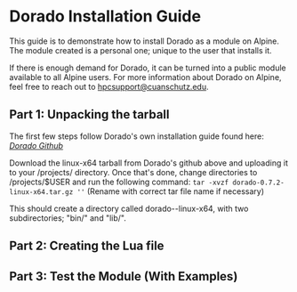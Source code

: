 # Dorado Installation Guide

This guide is to demonstrate how to install Dorado as a module on Alpine. The module created is a personal one; unique to the user that installs it.

If there is enough demand for Dorado, it can be turned into a public module available to all Alpine users. For more information about Dorado on Alpine, feel free to reach out to hpcsupport@cuanschutz.edu.

## Part 1: Unpacking the tarball

The first few steps follow Dorado's own installation guide found here:
*[Dorado Github](https://github.com/nanoporetech/dorado)*

Download the linux-x64 tarball from Dorado's github above and uploading it to your /projects/ directory.
Once that's done, change directories to /projects/$USER and run the following command:
`
  tar -xvzf dorado-0.7.2-linux-x64.tar.gz ''
`
(Rename with correct tar file name if necessary)

This should create a directory called dorado-<VERSION>-linux-x64, with two subdirectories; "bin/" and "lib/".

## Part 2: Creating the Lua file



## Part 3: Test the Module (With Examples)
